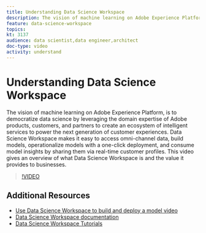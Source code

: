 ```yaml
---
title: Understanding Data Science Workspace
description: The vision of machine learning on Adobe Experience Platform, is to democratize data science by leveraging the domain expertise of Adobe products, customers, and partners to create an ecosystem of intelligent services to power the next generation of customer experiences. Data Science Workspace makes it easy to access omni-channel data, build models, operationalize models with a one-click deployment, and consume model insights by sharing them via real-time customer profiles. This video gives an overview of what Data Science Workspace is and the value it provides to businesses.
feature: data-science-workspace
topics:
kt: 3137
audience: data scientist,data engineer,architect
doc-type: video
activity: understand
---
```


# Understanding Data Science Workspace

The vision of machine learning on Adobe Experience Platform, is to democratize data science by leveraging the domain expertise of Adobe products, customers, and partners to create an ecosystem of intelligent services to power the next generation of customer experiences. Data Science Workspace makes it easy to access omni-channel data, build models, operationalize models with a one-click deployment, and consume model insights by sharing them via real-time customer profiles. This video gives an overview of what Data Science Workspace is and the value it provides to businesses.

>[!VIDEO](https://video.tv.adobe.com/v/30567?quality=12&learn=on)

## Additional Resources

* [Use Data Science Workspace to build and deploy a model video](build-and-deploy-a-model.md)
* [Data Science Workspace documentation](https://www.adobe.io/apis/experienceplatform/home/data-science-workspace.html)
* [Data Science Workspace Tutorials](https://www.adobe.io/apis/experienceplatform/home/tutorials/data-science-workspace/dsw-tutorials.html)